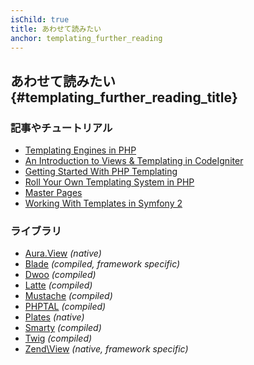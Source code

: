 ```yaml
---
isChild: true
title: あわせて読みたい
anchor: templating_further_reading
---
```


## あわせて読みたい {#templating_further_reading_title}

### 記事やチュートリアル

- [Templating Engines in PHP](http://fabien.potencier.org/article/34/templating-engines-in-php)
- [An Introduction to Views & Templating in CodeIgniter](http://code.tutsplus.com/tutorials/an-introduction-to-views-templating-in-codeigniter--net-25648)
- [Getting Started With PHP Templating](http://www.smashingmagazine.com/2011/10/17/getting-started-with-php-templating/)
- [Roll Your Own Templating System in PHP](http://code.tutsplus.com/tutorials/roll-your-own-templating-system-in-php--net-16596)
- [Master Pages](https://laracasts.com/series/laravel-from-scratch/episodes/7)
- [Working With Templates in Symfony 2](http://code.tutsplus.com/tutorials/working-with-templates-in-symfony-2--cms-21172)

### ライブラリ

- [Aura.View](https://github.com/auraphp/Aura.View) *(native)*
- [Blade](http://laravel.com/docs/templates) *(compiled, framework specific)*
- [Dwoo](http://dwoo.org/) *(compiled)*
- [Latte](https://github.com/nette/latte) *(compiled)*
- [Mustache](https://github.com/bobthecow/mustache.php) *(compiled)*
- [PHPTAL](http://phptal.org/) *(compiled)*
- [Plates](http://platesphp.com/) *(native)*
- [Smarty](http://www.smarty.net/) *(compiled)*
- [Twig](http://twig.sensiolabs.org/) *(compiled)*
- [Zend\View](http://framework.zend.com/manual/2.3/en/modules/zend.view.quick-start.html) *(native, framework specific)*
